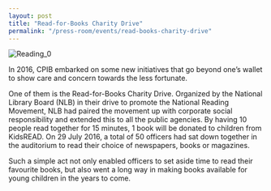 ```yaml
---
layout: post
title: "Read-for-Books Charity Drive"
permalink: "/press-room/events/read-books-charity-drive"
---
```

![Reading_0](https://user-images.githubusercontent.com/84945723/124105382-c11fc880-da95-11eb-9d77-f391bece9220.jpg)

In 2016, CPIB embarked on some new initiatives that go beyond one’s wallet to show care and concern towards the less fortunate.

One of them is the Read-for-Books Charity Drive. Organized by the National Library Board (NLB) in their drive to promote the National Reading Movement, NLB had paired the movement up with corporate social responsibility and extended this to all the public agencies. By having 10 people read together for 15 minutes, 1 book will be donated to children from KidsREAD. On 29 July 2016, a total of 50 officers had sat down together in the auditorium to read their choice of newspapers, books or magazines.

Such a simple act not only enabled officers to set aside time to read their favourite books, but also went a long way in making books available for young children in the years to come.
